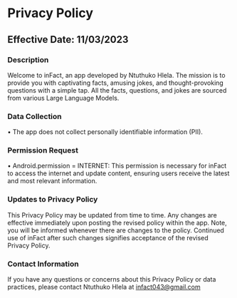 # Privacy Policy

##  Effective Date: 11/03/2023

### Description
Welcome to inFact, an app developed by Ntuthuko Hlela. The mission is to provide you with captivating facts, amusing jokes, and thought-provoking questions with a simple tap. All the facts, questions, and jokes are sourced from various Large Language Models. 

### Data Collection
•	The app does not collect personally identifiable information (PII). 

### Permission Request
•	Android.permission = INTERNET: This permission is necessary for inFact to access the internet and update content, ensuring users receive the latest and most relevant information.

### Updates to Privacy Policy
This Privacy Policy may be updated from time to time. Any changes are effective immediately upon posting the revised policy within the app. Note, you will be informed whenever there are changes to the policy. Continued use of inFact after such changes signifies acceptance of the revised Privacy Policy.

### Contact Information
If you have any questions or concerns about this Privacy Policy or data practices, please contact Ntuthuko Hlela at infact043@gmail.com

